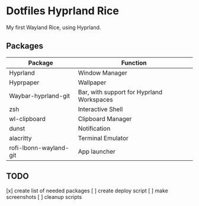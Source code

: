 # Dotfiles Hyprland Rice
My first Wayland Rice, using Hyprland.

## Packages
|Package                |Function                                     |
|-----------------------|---------------------------------------------|    
|Hyprland               |Window Manager                               |    
|Hyprpaper              |Wallpaper                                    |
|Waybar-hyprland-git    |Bar, with support for Hyprland Workspaces    |
|zsh                    |Interactive Shell                            |
|wl-clipboard           |Clipboard Manager                            |
|dunst                  |Notification                                 | 
|alacritty              |Terminal Emulator                            |
|rofi-lbonn-wayland-git |App launcher                                 |

## TODO
[x] create list of needed packages
[ ] create deploy script
[ ] make screenshots
[ ] cleanup scripts
